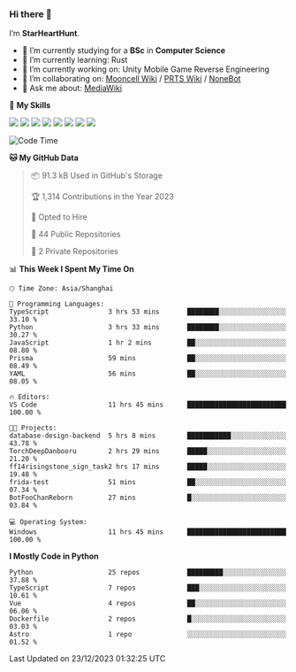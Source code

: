 ### Hi there 👋

I’m **StarHeartHunt**.

- 🏫 I’m currently studying for a **BSc** in **Computer Science**
- 🌱 I’m currently learning: Rust
- 🔭 I’m currently working on: Unity Mobile Game Reverse Engineering
- 👯 I’m collaborating on: [Mooncell Wiki](https://fgo.wiki/) / [PRTS Wiki](http://prts.wiki/) / [NoneBot](https://github.com/nonebot)
- 💬 Ask me about: [MediaWiki](https://www.mediawiki.org)

🌟 **My Skills**

![](https://img.shields.io/badge/-Python-3e74a2?style=flat-square&logo=Python&logoColor=fff)
![](https://img.shields.io/badge/-Node.js-339933?style=flat-square&logo=node.js&logoColor=fff)
![](https://img.shields.io/badge/-Vue-4fc08d?style=flat-square&logo=vue.js&logoColor=fff)
![](https://img.shields.io/badge/-React-2d98ce?style=flat-square&logo=React&logoColor=fff)
![](https://img.shields.io/badge/-TypeScript-3178C6?style=flat-square&logo=TypeScript&logoColor=fff)
![](https://img.shields.io/badge/-Docker-2496ED?style=flat-square&logo=Docker&logoColor=fff)
![](https://img.shields.io/badge/-Linux-000000?style=flat-square&logo=Linux&logoColor=fff)
![](https://img.shields.io/badge/-Dotnet-512bd4?style=flat-square&logo=.net&logoColor=fff)

<!--START_SECTION:waka-->
![Code Time](http://img.shields.io/badge/Code%20Time-803%20hrs%2021%20mins-blue)

**🐱 My GitHub Data** 

> 📦 91.3 kB Used in GitHub's Storage 
 > 
> 🏆 1,314 Contributions in the Year 2023
 > 
> 💼 Opted to Hire
 > 
> 📜 44 Public Repositories 
 > 
> 🔑 2 Private Repositories 
 > 
📊 **This Week I Spent My Time On** 

```text
🕑︎ Time Zone: Asia/Shanghai

💬 Programming Languages: 
TypeScript               3 hrs 53 mins       ████████░░░░░░░░░░░░░░░░░   33.10 % 
Python                   3 hrs 33 mins       ████████░░░░░░░░░░░░░░░░░   30.27 % 
JavaScript               1 hr 2 mins         ██░░░░░░░░░░░░░░░░░░░░░░░   08.80 % 
Prisma                   59 mins             ██░░░░░░░░░░░░░░░░░░░░░░░   08.49 % 
YAML                     56 mins             ██░░░░░░░░░░░░░░░░░░░░░░░   08.05 % 

🔥 Editors: 
VS Code                  11 hrs 45 mins      █████████████████████████   100.00 % 

🐱‍💻 Projects: 
database-design-backend  5 hrs 8 mins        ███████████░░░░░░░░░░░░░░   43.78 % 
TorchDeepDanbooru        2 hrs 29 mins       █████░░░░░░░░░░░░░░░░░░░░   21.20 % 
ff14risingstone_sign_task2 hrs 17 mins       █████░░░░░░░░░░░░░░░░░░░░   19.48 % 
frida-test               51 mins             ██░░░░░░░░░░░░░░░░░░░░░░░   07.34 % 
BotFooChanReborn         27 mins             █░░░░░░░░░░░░░░░░░░░░░░░░   03.84 % 

💻 Operating System: 
Windows                  11 hrs 45 mins      █████████████████████████   100.00 % 
```

**I Mostly Code in Python** 

```text
Python                   25 repos            █████████░░░░░░░░░░░░░░░░   37.88 % 
TypeScript               7 repos             ███░░░░░░░░░░░░░░░░░░░░░░   10.61 % 
Vue                      4 repos             ██░░░░░░░░░░░░░░░░░░░░░░░   06.06 % 
Dockerfile               2 repos             █░░░░░░░░░░░░░░░░░░░░░░░░   03.03 % 
Astro                    1 repo              ░░░░░░░░░░░░░░░░░░░░░░░░░   01.52 % 
```




 Last Updated on 23/12/2023 01:32:25 UTC
<!--END_SECTION:waka-->
